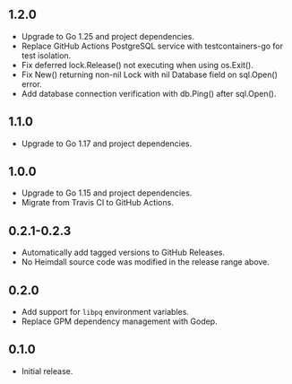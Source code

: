 ## 1.2.0

- Upgrade to Go 1.25 and project dependencies.
- Replace GitHub Actions PostgreSQL service with testcontainers-go for test isolation.
- Fix deferred lock.Release() not executing when using os.Exit().
- Fix New() returning non-nil Lock with nil Database field on sql.Open() error.
- Add database connection verification with db.Ping() after sql.Open().

## 1.1.0

- Upgrade to Go 1.17 and project dependencies.

## 1.0.0

- Upgrade to Go 1.15 and project dependencies.
- Migrate from Travis CI to GitHub Actions.

## 0.2.1-0.2.3

- Automatically add tagged versions to GitHub Releases.
- No Heimdall source code was modified in the release range above.

## 0.2.0

- Add support for `libpq` environment variables.
- Replace GPM dependency management with Godep.

## 0.1.0

- Initial release.
